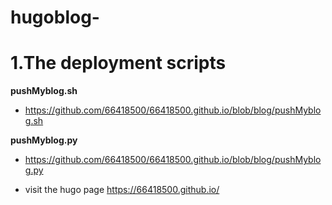 # hugoblog-
# 1.The deployment scripts
**pushMyblog.sh** 
* https://github.com/66418500/66418500.github.io/blob/blog/pushMyblog.sh

**pushMyblog.py**
* https://github.com/66418500/66418500.github.io/blob/blog/pushMyblog.py

* visit the hugo page https://66418500.github.io/ 
